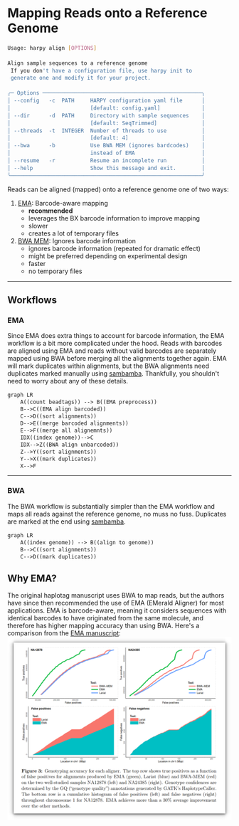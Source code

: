 # Mapping Reads onto a Reference Genome

```bash
Usage: harpy align [OPTIONS]

Align sample sequences to a reference genome                 
 If you don't have a configuration file, use harpy init to    
 generate one and modify it for your project.                 
                                                              
╭─ Options ──────────────────────────────────────────────────╮
│ --config   -c  PATH     HARPY configuration yaml file      │
│                         [default: config.yaml]             │
│ --dir      -d  PATH     Directory with sample sequences    │
│                         [default: SeqTrimmed]              │
│ --threads  -t  INTEGER  Number of threads to use           │
│                         [default: 4]                       │
│ --bwa      -b           Use BWA MEM (ignores bardcodes)    │
│                         instead of EMA                     │
│ --resume   -r           Resume an incomplete run           │
│ --help                  Show this message and exit.        │
╰────────────────────────────────────────────────────────────╯
```

Reads can be aligned (mapped) onto a reference genome one of two ways:
1. [EMA](https://github.com/arshajii/ema): Barcode-aware mapping 
    - **recommended**
    - leverages the BX barcode information to improve mapping
    - slower
    - creates a lot of temporary files
2. [BWA MEM](https://github.com/lh3/bwa): Ignores barcode information
    - ignores barcode information (repeated for dramatic effect)
    - might be preferred depending on experimental design
    - faster
    - no temporary files

----

## Workflows
### EMA

Since EMA does extra things to account for barcode information, the EMA workflow is a bit more complicated under the hood. Reads with barcodes are aligned using EMA and reads without valid barcodes are separately mapped using BWA before merging all the alignments together again. EMA will mark duplicates within alignments, but the BWA alignments need duplicates marked manually using [sambamba](https://lomereiter.github.io/sambamba/). Thankfully, you shouldn't need to worry about any of these details.

```mermaid
graph LR
    A((count beadtags)) --> B((EMA preprocess))
    B-->C((EMA align barcoded))
    C-->D((sort alignments))
    D-->E((merge barcoded alignments))
    E-->F((merge all alignemnts))
    IDX((index genome))-->C
    IDX-->Z((BWA align unbarcoded))
    Z-->Y((sort alignments))
    Y-->X((mark duplicates))
    X-->F
```
----

### BWA

The BWA workflow is substantially simpler than the EMA workflow and maps all reads against the reference genome, no muss no fuss. Duplicates are marked at the end using [sambamba](https://lomereiter.github.io/sambamba/).

```mermaid
graph LR
    A((index genome)) --> B((align to genome))
    B-->C((sort alignments))
    C-->D((mark duplicates))
```

## Why EMA?
The original haplotag manuscript uses BWA to map reads, but the authors have since then recommended the use of EMA (EMerald Aligner) for most applications. EMA is barcode-aware, meaning it considers sequences with identical barcodes to have originated from the same molecule, and therefore has higher mapping accuracy than using BWA. Here's a comparison from the [EMA manuscript](https://www.biorxiv.org/content/10.1101/220236v1):
![EMA figure 3](_media/EMA.fig3.png)